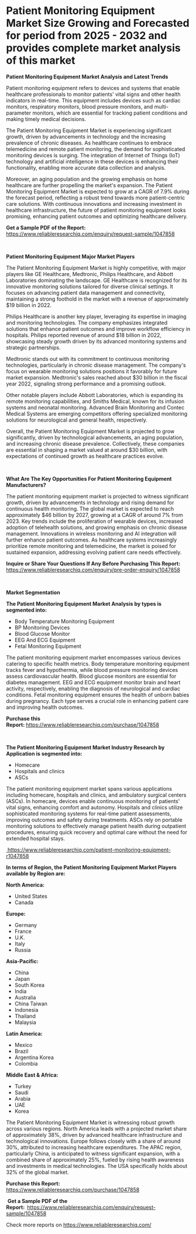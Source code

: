 <p><h1>Patient Monitoring Equipment Market Size Growing and Forecasted for period from 2025 - 2032 and provides complete market analysis of this market</h1></p><p><strong>Patient Monitoring Equipment Market Analysis and Latest Trends</strong></p>
<p><p>Patient monitoring equipment refers to devices and systems that enable healthcare professionals to monitor patients' vital signs and other health indicators in real-time. This equipment includes devices such as cardiac monitors, respiratory monitors, blood pressure monitors, and multi-parameter monitors, which are essential for tracking patient conditions and making timely medical decisions.</p><p>The Patient Monitoring Equipment Market is experiencing significant growth, driven by advancements in technology and the increasing prevalence of chronic diseases. As healthcare continues to embrace telemedicine and remote patient monitoring, the demand for sophisticated monitoring devices is surging. The integration of Internet of Things (IoT) technology and artificial intelligence in these devices is enhancing their functionality, enabling more accurate data collection and analysis.</p><p>Moreover, an aging population and the growing emphasis on home healthcare are further propelling the market's expansion. The Patient Monitoring Equipment Market is expected to grow at a CAGR of 7.9% during the forecast period, reflecting a robust trend towards more patient-centric care solutions. With continuous innovations and increasing investment in healthcare infrastructure, the future of patient monitoring equipment looks promising, enhancing patient outcomes and optimizing healthcare delivery.</p></p>
<p><strong>Get a Sample PDF of the Report:&nbsp;</strong> <a href="https://www.reliableresearchiq.com/enquiry/request-sample/1047858?utm_campaign=2792&utm_medium=2&utm_source=Github&utm_content=ia&utm_term=03032025&utm_id=patient-monitoring-equipment">https://www.reliableresearchiq.com/enquiry/request-sample/1047858</a></p>
<p>&nbsp;</p>
<p><strong>Patient Monitoring Equipment Major Market Players</strong></p>
<p><p>The Patient Monitoring Equipment Market is highly competitive, with major players like GE Healthcare, Medtronic, Philips Healthcare, and Abbott Laboratories dominating the landscape. GE Healthcare is recognized for its innovative monitoring solutions tailored for diverse clinical settings. It focuses on advancing patient data management and connectivity, maintaining a strong foothold in the market with a revenue of approximately $19 billion in 2022.</p><p>Philips Healthcare is another key player, leveraging its expertise in imaging and monitoring technologies. The company emphasizes integrated solutions that enhance patient outcomes and improve workflow efficiency in hospitals. Philips reported revenue of around $18 billion in 2022, showcasing steady growth driven by its advanced monitoring systems and strategic partnerships.</p><p>Medtronic stands out with its commitment to continuous monitoring technologies, particularly in chronic disease management. The company's focus on wearable monitoring solutions positions it favorably for future market expansion. Medtronic's sales reached about $30 billion in the fiscal year 2022, signaling strong performance and a promising outlook.</p><p>Other notable players include Abbott Laboratories, which is expanding its remote monitoring capabilities, and Smiths Medical, known for its infusion systems and neonatal monitoring. Advanced Brain Monitoring and Contec Medical Systems are emerging competitors offering specialized monitoring solutions for neurological and general health, respectively.</p><p>Overall, the Patient Monitoring Equipment Market is projected to grow significantly, driven by technological advancements, an aging population, and increasing chronic disease prevalence. Collectively, these companies are essential in shaping a market valued at around $30 billion, with expectations of continued growth as healthcare practices evolve.</p></p>
<p>&nbsp;</p>
<p><strong>What Are The Key Opportunities For Patient Monitoring Equipment Manufacturers?</strong></p>
<p><p>The patient monitoring equipment market is projected to witness significant growth, driven by advancements in technology and rising demand for continuous health monitoring. The global market is expected to reach approximately $46 billion by 2027, growing at a CAGR of around 7% from 2023. Key trends include the proliferation of wearable devices, increased adoption of telehealth solutions, and growing emphasis on chronic disease management. Innovations in wireless monitoring and AI integration will further enhance patient outcomes. As healthcare systems increasingly prioritize remote monitoring and telemedicine, the market is poised for sustained expansion, addressing evolving patient care needs effectively.</p></p>
<p><strong>Inquire or Share Your Questions If Any Before Purchasing This Report:</strong> <a href="https://www.reliableresearchiq.com/enquiry/pre-order-enquiry/1047858?utm_campaign=2792&utm_medium=2&utm_source=Github&utm_content=ia&utm_term=03032025&utm_id=patient-monitoring-equipment">https://www.reliableresearchiq.com/enquiry/pre-order-enquiry/1047858</a></p>
<p>&nbsp;</p>
<p><strong>Market Segmentation</strong></p>
<p><strong>The Patient Monitoring Equipment Market Analysis by types is segmented into:</strong></p>
<p><ul><li>Body Temperature Monitoring Equipment</li><li>BP Monitoring Devices</li><li>Blood Glucose Monitor</li><li>EEG And ECG Equipment</li><li>Fetal Monitoring Equipment</li></ul></p>
<p><p>The patient monitoring equipment market encompasses various devices catering to specific health metrics. Body temperature monitoring equipment tracks fever and hypothermia, while blood pressure monitoring devices assess cardiovascular health. Blood glucose monitors are essential for diabetes management. EEG and ECG equipment monitor brain and heart activity, respectively, enabling the diagnosis of neurological and cardiac conditions. Fetal monitoring equipment ensures the health of unborn babies during pregnancy. Each type serves a crucial role in enhancing patient care and improving health outcomes.</p></p>
<p><strong>Purchase this Report:&nbsp;</strong><a href="https://www.reliableresearchiq.com/purchase/1047858?utm_campaign=2792&utm_medium=2&utm_source=Github&utm_content=ia&utm_term=03032025&utm_id=patient-monitoring-equipment">https://www.reliableresearchiq.com/purchase/1047858</a></p>
<p>&nbsp;</p>
<p><strong>The Patient Monitoring Equipment Market Industry Research by Application is segmented into:</strong></p>
<p><ul><li>Homecare</li><li>Hospitals and clinics</li><li>ASCs</li></ul></p>
<p><p>The patient monitoring equipment market spans various applications including homecare, hospitals and clinics, and ambulatory surgical centers (ASCs). In homecare, devices enable continuous monitoring of patients' vital signs, enhancing comfort and autonomy. Hospitals and clinics utilize sophisticated monitoring systems for real-time patient assessments, improving outcomes and safety during treatments. ASCs rely on portable monitoring solutions to effectively manage patient health during outpatient procedures, ensuring quick recovery and optimal care without the need for extended hospital stays.</p></p>
<p><a href="https://www.reliableresearchiq.com/patient-monitoring-equipment-r1047858?utm_campaign=2792&utm_medium=2&utm_source=Github&utm_content=ia&utm_term=03032025&utm_id=patient-monitoring-equipment">&nbsp;https://www.reliableresearchiq.com/patient-monitoring-equipment-r1047858</a></p>
<p><strong>In terms of Region, the Patient Monitoring Equipment Market Players available by Region are:</strong></p>
<p>
    <p> <strong> North America: </strong>
        <ul>
            <li>United States</li>
            <li>Canada</li>
        </ul>
        </p> 
    <p> <strong> Europe: </strong>
        <ul>
            <li>Germany</li>
            <li>France</li>
            <li>U.K.</li>
            <li>Italy</li>
            <li>Russia</li>
        </ul>
        </p> 
    <p> <strong> Asia-Pacific: </strong>
        <ul>
            <li>China</li>
            <li>Japan</li>
            <li>South Korea</li>
            <li>India</li>
            <li>Australia</li>
            <li>China Taiwan</li>
            <li>Indonesia</li>
            <li>Thailand</li>
            <li>Malaysia</li>
        </ul>
        </p> 
    <p> <strong> Latin America: </strong>
        <ul>
            <li>Mexico</li>
            <li>Brazil</li>
            <li>Argentina Korea</li>
            <li>Colombia</li>
        </ul>
        </p> 
    <p> <strong> Middle East & Africa: </strong>
        <ul>
            <li>Turkey</li>
            <li>Saudi</li>
            <li>Arabia</li>
            <li>UAE</li>
            <li>Korea</li>
        </ul>
    </p>
    </p>
<p><p>The Patient Monitoring Equipment Market is witnessing robust growth across various regions. North America leads with a projected market share of approximately 38%, driven by advanced healthcare infrastructure and technological innovations. Europe follows closely with a share of around 30%, attributed to increasing healthcare expenditures. The APAC region, particularly China, is anticipated to witness significant expansion, with a combined share of approximately 25%, fueled by rising health awareness and investments in medical technologies. The USA specifically holds about 32% of the global market.</p></p>
<p><strong>Purchase this Report: </strong><a href="https://www.reliableresearchiq.com/purchase/1047858?utm_campaign=2792&utm_medium=2&utm_source=Github&utm_content=ia&utm_term=03032025&utm_id=patient-monitoring-equipment">https://www.reliableresearchiq.com/purchase/1047858</a></p>
<p>&nbsp;<strong>Get a Sample PDF of the Report:&nbsp;&nbsp;</strong><a href="https://www.reliableresearchiq.com/enquiry/request-sample/1047858?utm_campaign=2792&utm_medium=2&utm_source=Github&utm_content=ia&utm_term=03032025&utm_id=patient-monitoring-equipment">https://www.reliableresearchiq.com/enquiry/request-sample/1047858</a></p>
<p><strong></strong></p>
<p>Check more reports on <a href="https://www.reliableresearchiq.com/?utm_campaign=2792&utm_medium=2&utm_source=Github&utm_content=ia&utm_term=03032025&utm_id=patient-monitoring-equipment">https://www.reliableresearchiq.com/</a></p>
